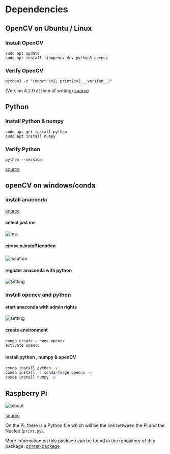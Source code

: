 # Dependencies

## OpenCV on Ubuntu / Linux

### Install OpenCV

```command
sudo apt update
sudo apt install libopencv-dev python3-opencv
```

### Verify OpenCV

```command
python3 -c "import cv2; print(cv2.__version__)"
```

(Version 4.2.0 at time of writing)
[source](https://linuxize.com/post/how-to-install-opencv-on-ubuntu-20-04/)

## Python

### Install Python & numpy

```command
sudo apt-get install python
sudo apt install numpy
```

### Verify Python

```command
python --version
```

[source](https://www.makeuseof.com/install-python-ubuntu/)

## openCV on windows/conda

### install anaconda 

[source](https://www.anaconda.com/products/individual)

#### select just me

![me](./img/anacondame.PNG)

##### chose a install location

![location](./img/anacondalocation.PNG)

#### register anaconda with python 

![setting](./img/anacondapython.PNG)

### install opencv and python

#### start anaconda with admin rights

![setting](./img/anacondaAdmin.png)

#### create environment

```bash
conda create — name opencv
activate opencv
```

#### install python , numpy & openCV

```bash
conda install python -y
conda install -c conda-forge opencv -y
conda install numpy -y
```

## Raspberry Pi

![pinout](./img/RPI-pinout.PNG)

[source](https://pi4j.com/1.4/pins/rpi-4b.html)

On the Pi, there is a Python file which will be the link between the Pi and the Nucleo (`print.py`).

More information on this package can be found in the repository of this package: [printer-package](https://github.com/vives-projectweek-2022/autograder-printer-package/tree/master/printer_package)